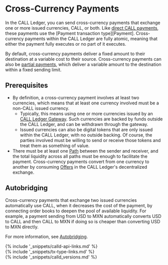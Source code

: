 # Cross-Currency Payments

In the CALL Ledger, you can send cross-currency payments that exchange one or more issued currencies, CALL, or both. Like [direct CALL payments](use-simple-call-payments.html), these payments use the [Payment transaction type][Payment]. Cross-currency payments within the CALL Ledger are fully atomic, meaning that either the payment fully executes or no part of it executes.

By default, cross-currency payments deliver a fixed amount to their destination at a variable cost to their source. Cross-currency payments can also be [partial payments](partial-payments.html), which deliver a variable amount to the destination within a fixed sending limit.


## Prerequisites

- By definition, a cross-currency payment involves at least two currencies, which means that at least one currency involved must be a non-CALL issued currency.
    - Typically, this means using one or more currencies issued by an [CALL Ledger Gateway](become-an-call-ledger-gateway.html). Such currencies are backed by funds outside the CALL Ledger, and can be withdrawn through the gateway.
    - Issued currencies can also be digital tokens that are only issued within the CALL Ledger, with no outside backing. Of course, the parties involved must be willing to send or receive those tokens and treat them as something of value.
- There must be at least one [Path](paths.html) between the sender and receiver, and the total liquidity across all paths must be enough to facilitate the payment. Cross-currency payments convert from one currency to another by consuming [Offers](offers.html) in the CALL Ledger's decentralized exchange.


## Autobridging

Cross-currency payments that exchange two issued currencies automatically use CALL, when it decreases the cost of the payment, by connecting order books to deepen the pool of available liquidity. For example, a payment sending from USD to MXN automatically converts USD to CALL and then CALL to MXN if doing so is cheaper than converting USD to MXN directly.

For more information, see [Autobridging](autobridging.html).

<!--{# common link defs #}-->
{% include '_snippets/calld-api-links.md' %}			
{% include '_snippets/tx-type-links.md' %}			
{% include '_snippets/calld_versions.md' %}

